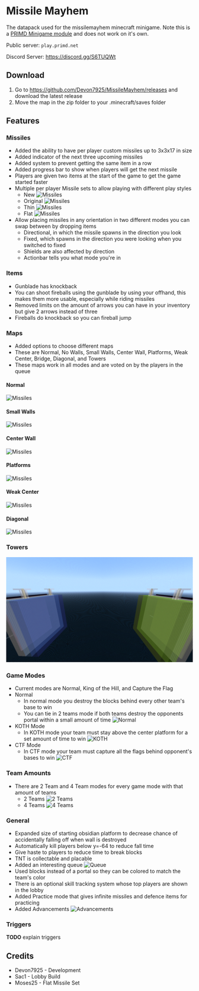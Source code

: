 # Missile Mayhem

The datapack used for the missilemayhem minecraft minigame. Note this is a [PRIMD Minigame module](https://github.com/primd-os/Hub) and does not work on it's own.

Public server: `play.primd.net`

Discord Server: <https://discord.gg/S6TUQWt>

## Download

1. Go to <https://github.com/Devon7925/MissileMayhem/releases> and download the latest release
2. Move the map in the zip folder to your .minecraft/saves folder

## Features

### Missiles

* Added the ability to have per player custom missiles up to 3x3x17 in size
* Added indicator of the next three upcoming missiles
* Added system to prevent getting the same item in a row
* Added progress bar to show when players will get the next missile
* Players are given two items at the start of the game to get the game started faster
* Multiple per player Missile sets to allow playing with different play styles
  * New
![Missiles](images/missiles/normal.png)
  * Original
![Missiles](images/missiles/old.png)
  * Thin
![Missiles](images/missiles/thin.png)
  * Flat
![Missiles](images/missiles/flat.png)
* Allow placing missiles in any orientation in two different modes you can swap between by dropping items
  * Directional, in which the missile spawns in the direction you look
  * Fixed, which spawns in the direction you were looking when you switched to fixed
  * Shields are also affected by direction
  * Actionbar tells you what mode you're in

### Items

* Gunblade has knockback
* You can shoot fireballs using the gunblade by using your offhand, this makes them more usable, especially while riding missiles
* Removed limits on the amount of arrows you can have in your inventory but give 2 arrows instead of three
* Fireballs do knockback so you can fireball jump

### Maps

* Added options to choose different maps
* These are Normal, No Walls, Small Walls, Center Wall, Platforms, Weak Center, Bridge, Diagonal, and Towers
* These maps work in all modes and are voted on by the players in the queue

#### Normal

![Missiles](images/maps/normal.png)

#### Small Walls

![Missiles](images/maps/small.png)

#### Center Wall

![Missiles](images/maps/center_wall.png)

#### Platforms

![Missiles](images/maps/platforms.png)

#### Weak Center

![Missiles](images/maps/weak_center.png)

#### Diagonal

![Missiles](images/maps/diagonal.png)

### Towers

![Missiles](images/maps/towers.png)

### Game Modes

* Current modes are Normal, King of the Hill, and Capture the Flag
* Normal
  * In normal mode you destroy the blocks behind every other team's base to win
  * You can tie in 2 teams mode if both teams destroy the opponents portal within a small amount of time
![Normal](images/game_modes/normal.png)
* KOTH Mode
  * In KOTH mode your team must stay above the center platform for a set amount of time to win
![KOTH](images/game_modes/KOTH.png)
* CTF Mode
  * In CTF mode your team must capture all the flags behind opponent's bases to win
![CTF](images/game_modes/CTF.png)

### Team Amounts

* There are 2 Team and 4 Team modes for every game mode with that amount of teams
  * 2 Teams
![2 Teams](images/teams/2teams.png)
  * 4 Teams
![4 Teams](images/teams/4teams.png)

### General

* Expanded size of starting obsidian platform to decrease chance of accidentally falling off when wall is destroyed
* Automatically kill players below y=-64 to reduce fall time
* Give haste to players to reduce time to break blocks
* TNT is collectable and placable
* Added an interesting queue
![Queue](images/queue.png)
* Used blocks instead of a portal so they can be colored to match the team's color
* There is an optional skill tracking system whose top players are shown in the lobby
* Added Practice mode that gives infinite missiles and defence items for practicing
* Added Advancements
![Advancements](images/advancements.png)

### Triggers

**TODO** explain triggers

## Credits

* Devon7925 - Development
* Sac1 - Lobby Build
* Moses25 - Flat Missile Set
